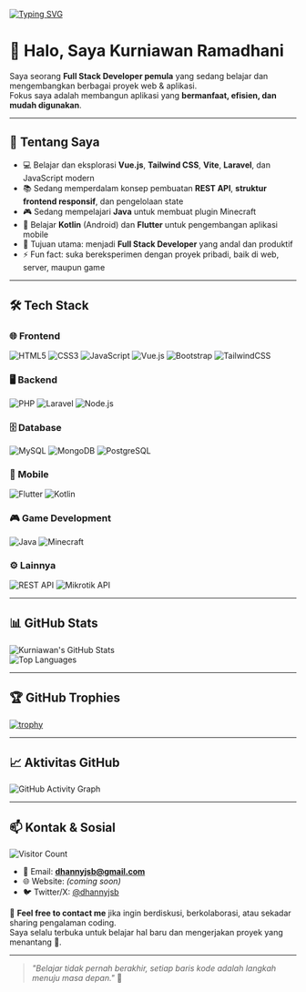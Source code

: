 [![Typing SVG](https://readme-typing-svg.herokuapp.com?size=24&color=38BDAE&center=true&vCenter=true&width=600&lines=Hi%2C+I'm+Kurniawan+Ramadhani;Full+Stack+Developer+Pemula;Sedang+Belajar+Vue+%7C+Laravel+%7C+Java+%7C+Flutter)](https://git.io/typing-svg)

# 👋 Halo, Saya Kurniawan Ramadhani

Saya seorang **Full Stack Developer pemula** yang sedang belajar dan mengembangkan berbagai proyek web & aplikasi.  
Fokus saya adalah membangun aplikasi yang **bermanfaat, efisien, dan mudah digunakan**.

---

## 🚀 Tentang Saya
- 💻 Belajar dan eksplorasi **Vue.js**, **Tailwind CSS**, **Vite**, **Laravel**, dan JavaScript modern  
- 📚 Sedang memperdalam konsep pembuatan **REST API**, **struktur frontend responsif**, dan pengelolaan state  
- 🎮 Sedang mempelajari **Java** untuk membuat plugin Minecraft  
- 📱 Belajar **Kotlin** (Android) dan **Flutter** untuk pengembangan aplikasi mobile  
- 🎯 Tujuan utama: menjadi **Full Stack Developer** yang andal dan produktif  
- ⚡ Fun fact: suka bereksperimen dengan proyek pribadi, baik di web, server, maupun game

---

## 🛠️ Tech Stack

### 🌐 Frontend
![HTML5](https://img.shields.io/badge/HTML5-E34F26?style=for-the-badge&logo=html5&logoColor=white)
![CSS3](https://img.shields.io/badge/CSS3-1572B6?style=for-the-badge&logo=css3&logoColor=white)
![JavaScript](https://img.shields.io/badge/JavaScript-F7DF1E?style=for-the-badge&logo=javascript&logoColor=black)
![Vue.js](https://img.shields.io/badge/Vue.js-35495E?style=for-the-badge&logo=vue.js&logoColor=4FC08D)
![Bootstrap](https://img.shields.io/badge/Bootstrap-7952B3?style=for-the-badge&logo=bootstrap&logoColor=white)
![TailwindCSS](https://img.shields.io/badge/Tailwind_CSS-38B2AC?style=for-the-badge&logo=tailwind-css&logoColor=white)

### 🖥️ Backend
![PHP](https://img.shields.io/badge/PHP-777BB4?style=for-the-badge&logo=php&logoColor=white)
![Laravel](https://img.shields.io/badge/Laravel-FF2D20?style=for-the-badge&logo=laravel&logoColor=white)
![Node.js](https://img.shields.io/badge/Node.js-339933?style=for-the-badge&logo=node.js&logoColor=white)

### 🗄️ Database
![MySQL](https://img.shields.io/badge/MySQL-4479A1?style=for-the-badge&logo=mysql&logoColor=white)
![MongoDB](https://img.shields.io/badge/MongoDB-47A248?style=for-the-badge&logo=mongodb&logoColor=white)
![PostgreSQL](https://img.shields.io/badge/PostgreSQL-4169E1?style=for-the-badge&logo=postgresql&logoColor=white)

### 📱 Mobile
![Flutter](https://img.shields.io/badge/Flutter-02569B?style=for-the-badge&logo=flutter&logoColor=white)
![Kotlin](https://img.shields.io/badge/Kotlin-0095D5?style=for-the-badge&logo=kotlin&logoColor=white)

### 🎮 Game Development
![Java](https://img.shields.io/badge/Java-007396?style=for-the-badge&logo=java&logoColor=white)
![Minecraft](https://img.shields.io/badge/Minecraft-62B47A?style=for-the-badge&logo=minecraft&logoColor=white)

### ⚙️ Lainnya
![REST API](https://img.shields.io/badge/REST_API-02569B?style=for-the-badge&logo=postman&logoColor=white)
![Mikrotik API](https://img.shields.io/badge/Mikrotik_API-293241?style=for-the-badge&logo=router&logoColor=white)

---

## 📊 GitHub Stats
![Kurniawan's GitHub Stats](https://github-readme-stats.vercel.app/api?username=dhannyjsb&show_icons=true&theme=tokyonight)  
![Top Languages](https://github-readme-stats.vercel.app/api/top-langs/?username=dhannyjsb&layout=compact&theme=tokyonight)

---

## 🏆 GitHub Trophies
[![trophy](https://github-profile-trophy.vercel.app/?username=dhannyjsb&theme=tokyonight&row=1&column=6)](https://github.com/ryo-ma/github-profile-trophy)

---

## 📈 Aktivitas GitHub
![GitHub Activity Graph](https://github-readme-activity-graph.vercel.app/graph?username=dhannyjsb&theme=tokyo-night)


---

## 📫 Kontak & Sosial
![Visitor Count](https://komarev.com/ghpvc/?username=dhannyjsb&color=blue&style=flat-square)  

- 💌 Email: **dhannyjsb@gmail.com**  
- 🌐 Website: *(coming soon)*  
- 🐦 Twitter/X: [@dhannyjsb](https://x.com/dhannyjsb)  

💬 **Feel free to contact me** jika ingin berdiskusi, berkolaborasi, atau sekadar sharing pengalaman coding.  
Saya selalu terbuka untuk belajar hal baru dan mengerjakan proyek yang menantang 🚀.

---

> _"Belajar tidak pernah berakhir, setiap baris kode adalah langkah menuju masa depan."_ 🚀
